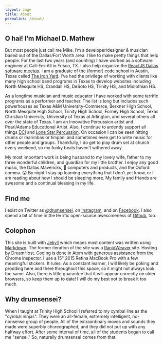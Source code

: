 ```yaml
---
layout: page
title: About
permalink: /about/
---
```


## O hai! I’m Michael D. Mathew

But most people just call me Mike. I’m a developer/designer & musician based out of the Dallas/Fort Worth area. I like to make pretty things that help people. For the last two years (and counting) I have worked as a software engineer at Call-Em-All in Frisco, TX. I also help organize the [ReactJS Dallas software meetup](https://www.meetup.com/ReactJS-Dallas/). I am a graduate of the (former) code school in Austin, Texas called [The Iron Yard](http://www.theironyard.com/). I’ve had the privilege of working with clients like many high school band programs in Texas to develop websites including North Mesquite HS, Crandall HS, DeSoto HS, Trinity HS, and Midlothian HS.

As a longtime musician and music educator I have worked with some terrific programs as a performer and teacher. The list is long but includes such powerhouses as Texas A&M University-Commerce, Berkner High School, North Mesquite High School, Trinity High School, Forney High School, Texas Christian University, University of Texas at Arlington, and several others all over the state of Texas. I am an Innovative Percussion artist and Pearl/Adams Educational Artist. Also, I continue to ardently support all things [DCI](http://www.dci.org/) and [Lone Star Percussion](http://www.lonestarpercussion.com/). On occasion I can be seen hitting drums or marimbas or timpani and sometimes even get to write music for other people and groups. Thankfully, I do get to play drum set at church every weekend, so my funky beats haven't withered away.

My most important work is being husband to my lovely wife, father to my three wonderful children, and guardian for my little brother. I enjoy any good music, the Dallas Mavericks,  computers and products, and the Oxford comma. 😜 By night I stay up learning everything that I don't yet know, or I am reading about how I should be sleeping more. My family and friends are awesome and a continual blessing in my life.

## Find me

I exist on Twitter as [@drumsensei](https://twitter.com/drumsensei), on [Instagram](https://instagram.com/drumsensei/), and on [Facebook](https://www.facebook.com/m2mathew). I also spend a bit of time in the terrific open-source awesomeness of [Github](https://github.com/m2mathew), too.

## Colophon

This site is built with [Jekyll](https://jekyllrb.com/) which means most content was written using [Markdown](https://daringfireball.net/projects/markdown/). The former iteration of the site was a  [RapidWeaver](http://realmacsoftware.com/rapidweaver/) site. Hosting by DreamHost. Coding is done in Atom with generous assistance from the Chrome inspector. I use a 15" 2015 Retina MacBook Pro with a few meaningful stickers. It rules. As a constant learner, I will likely be poking and prodding here and there throughout this space, so it might not always look the same. Also, there is little guarantee that it will appear correctly on older browsers, so keep them up to date! I will do my best not to break it too much.

## Why drumsensei?

When I taught at Trinity High School I referred to my cymbal line as the "cymbal ninjas". They were an all-female, extremely intelligent, no-nonsense group of people. All of the extraordinary moves and sounds they made were superbly choreographed, and they did not put up with any halfway effort. After some interval of time, all of the students began to call me "sensei." So, naturally drumsensei comes from that.
